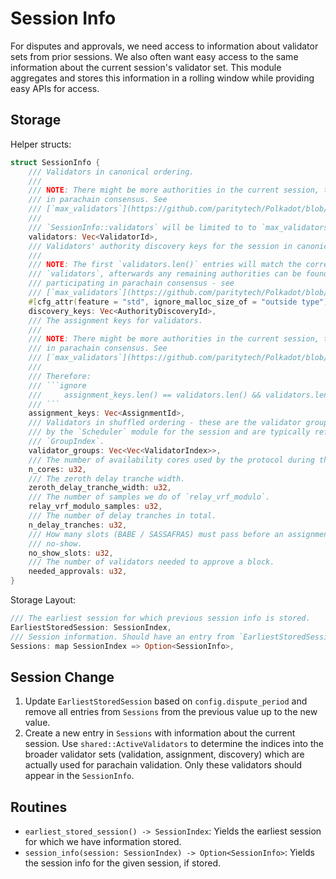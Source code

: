 # Session Info

For disputes and approvals, we need access to information about validator sets from prior sessions. We also often want easy access to the same information about the current session's validator set. This module aggregates and stores this information in a rolling window while providing easy APIs for access.

## Storage

Helper structs:

```rust
struct SessionInfo {
    /// Validators in canonical ordering.
    ///
    /// NOTE: There might be more authorities in the current session, than `validators` participating
    /// in parachain consensus. See
    /// [`max_validators`](https://github.com/paritytech/Polkadot/blob/a52dca2be7840b23c19c153cf7e110b1e3e475f8/runtime/parachains/src/configuration.rs#L148).
    ///
    /// `SessionInfo::validators` will be limited to to `max_validators` when set.
    validators: Vec<ValidatorId>,
    /// Validators' authority discovery keys for the session in canonical ordering.
    ///
    /// NOTE: The first `validators.len()` entries will match the corresponding validators in
    /// `validators`, afterwards any remaining authorities can be found. This is any authorities not
    /// participating in parachain consensus - see
    /// [`max_validators`](https://github.com/paritytech/Polkadot/blob/a52dca2be7840b23c19c153cf7e110b1e3e475f8/runtime/parachains/src/configuration.rs#L148)
    #[cfg_attr(feature = "std", ignore_malloc_size_of = "outside type")]
    discovery_keys: Vec<AuthorityDiscoveryId>,
    /// The assignment keys for validators.
    ///
    /// NOTE: There might be more authorities in the current session, than validators participating
    /// in parachain consensus. See
    /// [`max_validators`](https://github.com/paritytech/Polkadot/blob/a52dca2be7840b23c19c153cf7e110b1e3e475f8/runtime/parachains/src/configuration.rs#L148).
    ///
    /// Therefore:
    /// ```ignore
    ///		assignment_keys.len() == validators.len() && validators.len() <= discovery_keys.len()
    ///	```
    assignment_keys: Vec<AssignmentId>,
    /// Validators in shuffled ordering - these are the validator groups as produced
    /// by the `Scheduler` module for the session and are typically referred to by
    /// `GroupIndex`.
    validator_groups: Vec<Vec<ValidatorIndex>>,
    /// The number of availability cores used by the protocol during this session.
    n_cores: u32,
    /// The zeroth delay tranche width.
    zeroth_delay_tranche_width: u32,
    /// The number of samples we do of `relay_vrf_modulo`.
    relay_vrf_modulo_samples: u32,
    /// The number of delay tranches in total.
    n_delay_tranches: u32,
    /// How many slots (BABE / SASSAFRAS) must pass before an assignment is considered a
    /// no-show.
    no_show_slots: u32,
    /// The number of validators needed to approve a block.
    needed_approvals: u32,
}
```

Storage Layout:

```rust
/// The earliest session for which previous session info is stored.
EarliestStoredSession: SessionIndex,
/// Session information. Should have an entry from `EarliestStoredSession..=CurrentSessionIndex`
Sessions: map SessionIndex => Option<SessionInfo>,
```

## Session Change

1. Update `EarliestStoredSession` based on `config.dispute_period` and remove all entries from `Sessions` from the previous value up to the new value.
1. Create a new entry in `Sessions` with information about the current session. Use `shared::ActiveValidators` to determine the indices into the broader validator sets (validation, assignment, discovery) which are actually used for parachain validation. Only these validators should appear in the `SessionInfo`.

## Routines

* `earliest_stored_session() -> SessionIndex`: Yields the earliest session for which we have information stored.
* `session_info(session: SessionIndex) -> Option<SessionInfo>`: Yields the session info for the given session, if stored.
